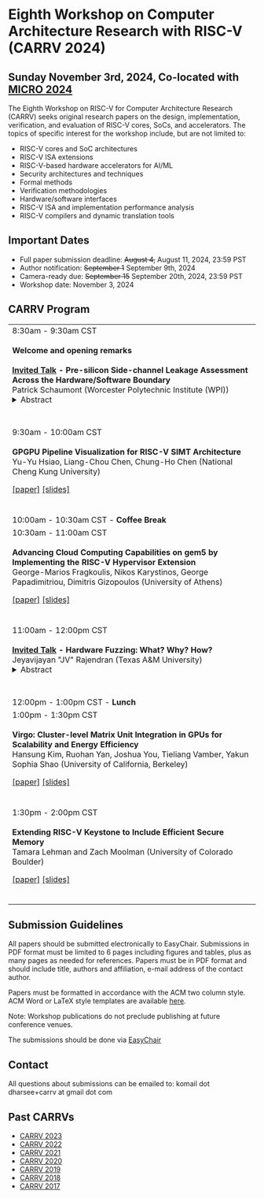 # Eighth Workshop on Computer Architecture Research with RISC-V (CARRV 2024)

## Sunday November 3rd, 2024, Co-located with [MICRO 2024](https://microarch.org/micro57/)

The Eighth Workshop on RISC-V for Computer Architecture Research (CARRV) seeks original
research papers on the design, implementation, verification, and evaluation of
RISC-V cores, SoCs, and accelerators. The topics of specific
interest for the workshop include, but are not limited to:

* RISC-V cores and SoC architectures
* RISC-V ISA extensions
* RISC-V-based hardware accelerators for AI/ML
* Security architectures and techniques
* Formal methods
* Verification methodologies
* Hardware/software interfaces
* RISC-V ISA and implementation performance analysis
* RISC-V compilers and dynamic translation tools

## Important Dates

* Full paper submission deadline: ~~August 4,~~ August 11,  2024, 23:59 PST
* Author notification: ~~September 1~~ September 9th, 2024
* Camera-ready due: ~~September 15~~ September 20th, 2024, 23:59 PST
* Workshop date: November 3, 2024

## CARRV Program

<table>
<tbody>

<tr><td>
8:30am - 9:30am CST
<br><br>
<b>Welcome and opening remarks</b>
<br><br>
<b><u>Invited Talk</u> - Pre-silicon Side-channel Leakage Assessment Across the Hardware/Software Boundary</b><br>
Patrick Schaumont (Worcester Polytechnic Institute (WPI))
<details> <summary>Abstract</summary>Side-channel leakage assessment is a crucial but challenging verification step for programmable systems that manage secure assets. A pre-silicon design method based on power modeling can significantly reduce the likelihood of side-channel design flaws. However, such an approach requires a comprehensive system model to bridge the gap between high-level secure software assets and the physical side-channel leakage in hardware. The trade-off between model accuracy and simulation performance is difficult, because more detailed models become less practical due to their simulation complexity. To address this challenge, we propose a top-down hierarchical pre-silicon side-channel leakage assessment methodology that spans three modeling levels commonly used in System-on-Chip design: architecture-level, microarchitecture-level, and gate-level. We classify side-channel leakage sources across these abstraction levels and show that each level introduces unique power-based leakage characteristics. Our hierarchical approach enables systematic debugging of side-channel vulnerabilities from higher abstraction levels down to lower ones. The methodology is illustrated with practical examples from a System-on-Chip design, demonstrating various cases of side-channel bugs and their resolution.</details>
<br><br>
</td></tr>

<tr><td>
9:30am - 10:00am CST
<br><br>
<b>GPGPU Pipeline Visualization for RISC-V SIMT Architecture</b><br>
Yu-Yu	Hsiao, Liang-Chou	Chen, Chung-Ho Chen (National Cheng Kung University)

<a href="papers/CARRV_2024_paper_4.pdf">[paper]</a>
<a href="slides/CARRV_2024_slides_4.pptx">[slides]</a>
<br><br>
</td></tr>

<tr><td>
10:00am - 10:30am CST - <b>Coffee Break</b>
</td></tr>

<tr><td>
10:30am - 11:00am CST  
<br><br>
<b>Advancing Cloud Computing Capabilities on gem5 by Implementing the RISC-V Hypervisor Extension</b><br>
George-Marios	Fragkoulis, Nikos	Karystinos, George Papadimitriou, Dimitris	Gizopoulos (University of Athens)

<a href="papers/CARRV_2024_paper_3.pdf">[paper]</a>
<a href="slides/3.pdf">[slides]</a>
<br><br>
</td>
</tr>


<tr>
<td>
11:00am - 12:00pm CST
<br><br>
<b><u>Invited Talk</u> - Hardware Fuzzing: What? Why? How?</b><br>
Jeyavijayan "JV" Rajendran (Texas A&M University)
<details> <summary>Abstract</summary>Hardware is at the heart of computing systems. However, recent years have seen increased attacks exploiting hardware vulnerabilities and exploits, which even traditional software-based protections cannot prevent. Hardware fuzzing has shown promise in detecting vulnerabilities in large-scale designs like modern processors. In this talk, I will describe the hardware vulnerabilities in hardware description languages, such as Verilog and VHDL. Then, I will explain a new and radical approach called hardware fuzzing to find these vulnerabilities and detail how fuzzing techniques can be combined with existing formal verification techniques to detect vulnerabilities efficiently. Finally, I will discuss a strategy for pinpointing vulnerabilities to accelerate the mitigation process and briefly talk about improving the efficiency of hardware fuzzing using ML/AI techniques, such as multi-armed bandit (MAB) and large language models (LLM).</details>
<br><br>
</td></tr>

<tr><td>
12:00pm - 1:00pm CST - <b>Lunch</b>
</td></tr>

<tr><td>
1:00pm - 1:30pm CST
<br><br>
<b>Virgo: Cluster-level Matrix Unit Integration in GPUs for Scalability and Energy Efficiency</b><br>
Hansung	Kim, Ruohan	Yan, Joshua	You, Tieliang Vamber, Yakun Sophia Shao (University of California, Berkeley)

<a href="papers/CARRV_2024_paper_5.pdf">[paper]</a>
<a href="slides/CARRV_2024_slides_5.pdf">[slides]</a>
<br><br>
</td></tr>

<tr><td>
1:30pm - 2:00pm CST
<br><br>
<b>Extending RISC-V Keystone to Include Efficient Secure Memory</b><br>
Tamara Lehman and Zach Moolman (University of Colorado Boulder)

<a href="papers/CARRV_2024_paper_7.pdf">[paper]</a>
<a href="slides/7.pdf">[slides]</a>
<br><br>
</td></tr>

</tbody>
</table>

## Submission Guidelines

All papers should be submitted electronically to EasyChair. Submissions
in PDF format must be limited to 6 pages including figures and tables,
plus as many pages as needed for references. Papers must be in PDF
format and should include title, authors and affiliation, e-mail address
of the contact author.

Papers must be formatted in accordance with the ACM two column
style. ACM Word or LaTeX style templates are available
[here](http://www.acm.org/publications/proceedings-template).

Note: Workshop publications do not preclude publishing at future
conference venues.

The submissions should be done  via [EasyChair](https://easychair.org/conferences/?conf=carrv2024) 

## Contact

All questions about submissions can be emailed to:
komail dot dharsee+carrv at gmail dot com

## Past CARRVs

* [CARRV 2023](https://carrv.github.io/2023/)
* [CARRV 2022](https://carrv.github.io/2022/)
* [CARRV 2021](https://carrv.github.io/2021/)
* [CARRV 2020](https://carrv.github.io/2020/)
* [CARRV 2019](https://carrv.github.io/2019/)
* [CARRV 2018](https://carrv.github.io/2018/)
* [CARRV 2017](https://carrv.github.io/2017/)
